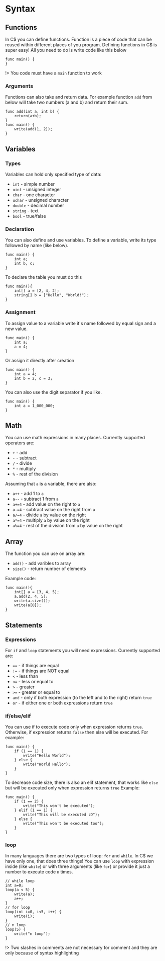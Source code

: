 # Syntax
## Functions
In C$ you can define functions. Function is a piece of code that can be reused within different places of you program.
Defining functions in C$ is super easy! All you need to do is write code like this below
```clike
func main() {
}
```
!> You code must have a `main` function to work
### Arguments
Functions can also take and return data. For example function `add` from below will take two numbers (a and b) and return their sum.
```clike
func add(int a, int b) {
    return(a+b);
}
func main() {
    write(add(1, 2));
} 
```
## Variables
### Types
Variables can hold only specified type of data:
- `int` - simple number
- `uint` - unsigned integer
- `char` - one character
- `uchar` - unsigned character
- `double` - decimal number
- `string` - text
- `bool` - true/false

### Declaration
You can also define and use variables. To define a variable, write its type followed by name (like below).
```clike
func main() {
    int a;
    int b, c;
}
```
To declare the table you must do this
```clike
func main(){
    int[] a = [2, 4, 2];
    string[] b = ["Hello", "World!"];
}
```
### Assignment
To assign value to a variable write it's name followed by equal sign and a new value.
```clike
func main() {
    int a;
    a = 4;
}
```
Or assign it directly after creation
```clike
func main() {
    int a = 4;
    int b = 2, c = 3;
}
```
You can also use the digit separator if you like.
```clike
func main() {
    int a = 1_000_000;
}
```
## Math
You can use math expressions in many places. Currently supported operators are:
- `+` - add
- `-` - subtract
- `/` - divide
- `*` - multiply
- `%` - rest of the division


Assuming that `a` is a variable, there are also:
- `a++` - add 1 to `a`
- `a--` - subtract 1 from `a`
- `a+=4` - add value on the right to `a`
- `a-=4` - subtract value on the right from `a`
- `a/=4` - divide `a` by value on the right
- `a*=4` - multiply `a` by value on the right
- `a%=4` - rest of the division from `a` by value on the right

## Array
The function you can use on array are:
- `add()` - add varibles to array
- `size()` - return number of elements

Example code:
```clike
func main(){
    int[] a = [3, 4, 5];
    a.add(2, 4, 5);
    write(a.size());
    write(a[0]);
}
```

## Statements
### Expressions
For `if` and `loop` statements you will need expressions. Currently supported are:
- `==` - if things are equal
- `!=` - if things are NOT equal
- `<` - less than
- `<=` - less or equal to
- `>` - greater
- `>=` - greater or equal to
- `and` - only if both expression (to the left and to the right) return `true`
- `or` - if either one or both expressions return `true`
### if/else/elif
You can use if to execute code only when expression returns `true`.
Otherwise, if expression returns `false` then else will be executed.
For example:
```clike
func main() {
    if (1 == 1) {
        write("Hello World");
    } else {
        write("World Hello");
    }
}
```
To decrease code size, there is also an elif statement, that works like `else` but will be executed only when expression returns `true`
Example:
```clike
func main() {
    if (1 == 2) {
        write("This won't be executed");
    } elif (1 == 1) {
        write("This will be executed :D");
    } else {
        write("This won't be executed too");
    }
}
```
### loop
In many languages there are two types of loop: `for` and `while`. In C$ we have only one, that does three things!
You can use `loop` with expression inside (like `while`) or with three arguments (like `for`) or provide it just a number to execute code `n` times.
```clike
// while loop
int a=0;
loop(a < 5) {
    write(a);
    a++;
}
// for loop
loop(int i=0, i<5, i++) {
    write(i);
}
// n loop
loop(5) {
    write("n loop");
}
```

!> Two slashes in comments are not necessary for comment and they are only because of syntax highlighting